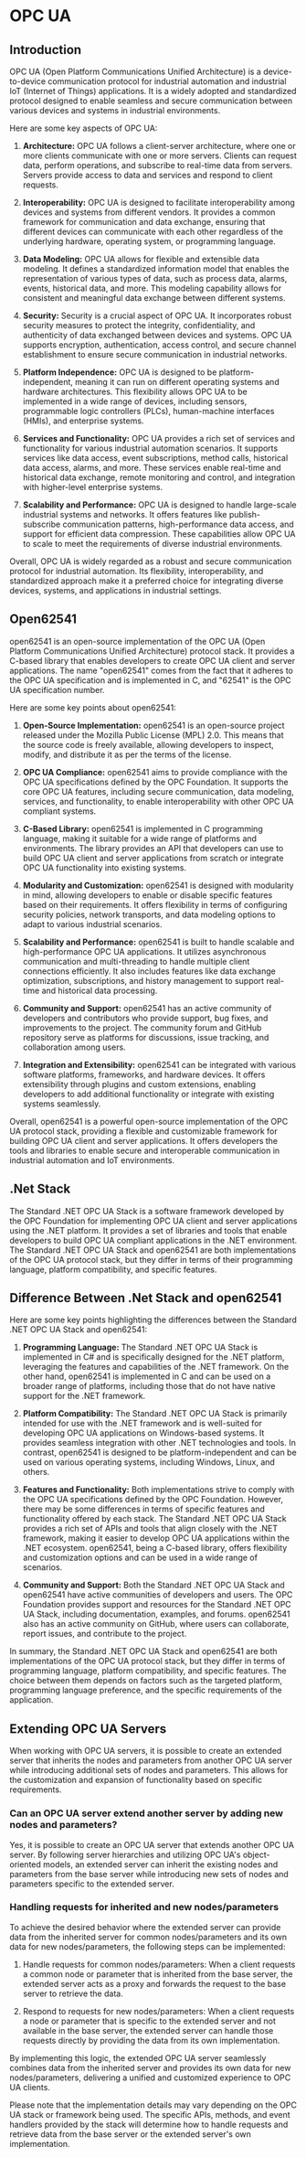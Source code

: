 # OPC UA

## Introduction

OPC UA (Open Platform Communications Unified Architecture) is a device-to-device communication protocol for industrial automation and industrial IoT (Internet of Things) applications. It is a widely adopted and standardized protocol designed to enable seamless and secure communication between various devices and systems in industrial environments.

Here are some key aspects of OPC UA:

1. **Architecture:** OPC UA follows a client-server architecture, where one or more clients communicate with one or more servers. Clients can request data, perform operations, and subscribe to real-time data from servers. Servers provide access to data and services and respond to client requests.

2. **Interoperability:** OPC UA is designed to facilitate interoperability among devices and systems from different vendors. It provides a common framework for communication and data exchange, ensuring that different devices can communicate with each other regardless of the underlying hardware, operating system, or programming language.

3. **Data Modeling:** OPC UA allows for flexible and extensible data modeling. It defines a standardized information model that enables the representation of various types of data, such as process data, alarms, events, historical data, and more. This modeling capability allows for consistent and meaningful data exchange between different systems.

4. **Security:** Security is a crucial aspect of OPC UA. It incorporates robust security measures to protect the integrity, confidentiality, and authenticity of data exchanged between devices and systems. OPC UA supports encryption, authentication, access control, and secure channel establishment to ensure secure communication in industrial networks.

5. **Platform Independence:** OPC UA is designed to be platform-independent, meaning it can run on different operating systems and hardware architectures. This flexibility allows OPC UA to be implemented in a wide range of devices, including sensors, programmable logic controllers (PLCs), human-machine interfaces (HMIs), and enterprise systems.

6. **Services and Functionality:** OPC UA provides a rich set of services and functionality for various industrial automation scenarios. It supports services like data access, event subscriptions, method calls, historical data access, alarms, and more. These services enable real-time and historical data exchange, remote monitoring and control, and integration with higher-level enterprise systems.

7. **Scalability and Performance:** OPC UA is designed to handle large-scale industrial systems and networks. It offers features like publish-subscribe communication patterns, high-performance data access, and support for efficient data compression. These capabilities allow OPC UA to scale to meet the requirements of diverse industrial environments.

Overall, OPC UA is widely regarded as a robust and secure communication protocol for industrial automation. Its flexibility, interoperability, and standardized approach make it a preferred choice for integrating diverse devices, systems, and applications in industrial settings.

## Open62541 

open62541 is an open-source implementation of the OPC UA (Open Platform Communications Unified Architecture) protocol stack. It provides a C-based library that enables developers to create OPC UA client and server applications. The name "open62541" comes from the fact that it adheres to the OPC UA specification and is implemented in C, and "62541" is the OPC UA specification number.

Here are some key points about open62541:

1. **Open-Source Implementation:** open62541 is an open-source project released under the Mozilla Public License (MPL) 2.0. This means that the source code is freely available, allowing developers to inspect, modify, and distribute it as per the terms of the license.

2. **OPC UA Compliance:** open62541 aims to provide compliance with the OPC UA specifications defined by the OPC Foundation. It supports the core OPC UA features, including secure communication, data modeling, services, and functionality, to enable interoperability with other OPC UA compliant systems.

3. **C-Based Library:** open62541 is implemented in C programming language, making it suitable for a wide range of platforms and environments. The library provides an API that developers can use to build OPC UA client and server applications from scratch or integrate OPC UA functionality into existing systems.

4. **Modularity and Customization:** open62541 is designed with modularity in mind, allowing developers to enable or disable specific features based on their requirements. It offers flexibility in terms of configuring security policies, network transports, and data modeling options to adapt to various industrial scenarios.

5. **Scalability and Performance:** open62541 is built to handle scalable and high-performance OPC UA applications. It utilizes asynchronous communication and multi-threading to handle multiple client connections efficiently. It also includes features like data exchange optimization, subscriptions, and history management to support real-time and historical data processing.

6. **Community and Support:** open62541 has an active community of developers and contributors who provide support, bug fixes, and improvements to the project. The community forum and GitHub repository serve as platforms for discussions, issue tracking, and collaboration among users.

7. **Integration and Extensibility:** open62541 can be integrated with various software platforms, frameworks, and hardware devices. It offers extensibility through plugins and custom extensions, enabling developers to add additional functionality or integrate with existing systems seamlessly.

Overall, open62541 is a powerful open-source implementation of the OPC UA protocol stack, providing a flexible and customizable framework for building OPC UA client and server applications. It offers developers the tools and libraries to enable secure and interoperable communication in industrial automation and IoT environments.

## .Net Stack

The Standard .NET OPC UA Stack is a software framework developed by the OPC Foundation for implementing OPC UA client and server applications using the .NET platform. It provides a set of libraries and tools that enable developers to build OPC UA compliant applications in the .NET environment. The Standard .NET OPC UA Stack and open62541 are both implementations of the OPC UA protocol stack, but they differ in terms of their programming language, platform compatibility, and specific features.

## Difference Between .Net Stack and open62541
Here are some key points highlighting the differences between the Standard .NET OPC UA Stack and open62541:

1. **Programming Language:** The Standard .NET OPC UA Stack is implemented in C# and is specifically designed for the .NET platform, leveraging the features and capabilities of the .NET framework. On the other hand, open62541 is implemented in C and can be used on a broader range of platforms, including those that do not have native support for the .NET framework.

2. **Platform Compatibility:** The Standard .NET OPC UA Stack is primarily intended for use with the .NET framework and is well-suited for developing OPC UA applications on Windows-based systems. It provides seamless integration with other .NET technologies and tools. In contrast, open62541 is designed to be platform-independent and can be used on various operating systems, including Windows, Linux, and others.

3. **Features and Functionality:** Both implementations strive to comply with the OPC UA specifications defined by the OPC Foundation. However, there may be some differences in terms of specific features and functionality offered by each stack. The Standard .NET OPC UA Stack provides a rich set of APIs and tools that align closely with the .NET framework, making it easier to develop OPC UA applications within the .NET ecosystem. open62541, being a C-based library, offers flexibility and customization options and can be used in a wide range of scenarios.

4. **Community and Support:** Both the Standard .NET OPC UA Stack and open62541 have active communities of developers and users. The OPC Foundation provides support and resources for the Standard .NET OPC UA Stack, including documentation, examples, and forums. open62541 also has an active community on GitHub, where users can collaborate, report issues, and contribute to the project.

In summary, the Standard .NET OPC UA Stack and open62541 are both implementations of the OPC UA protocol stack, but they differ in terms of programming language, platform compatibility, and specific features. The choice between them depends on factors such as the targeted platform, programming language preference, and the specific requirements of the application.


## Extending OPC UA Servers

When working with OPC UA servers, it is possible to create an extended server that inherits the nodes and parameters from another OPC UA server while introducing additional sets of nodes and parameters. This allows for the customization and expansion of functionality based on specific requirements.

### Can an OPC UA server extend another server by adding new nodes and parameters?

Yes, it is possible to create an OPC UA server that extends another OPC UA server. By following server hierarchies and utilizing OPC UA's object-oriented models, an extended server can inherit the existing nodes and parameters from the base server while introducing new sets of nodes and parameters specific to the extended server.

### Handling requests for inherited and new nodes/parameters

To achieve the desired behavior where the extended server can provide data from the inherited server for common nodes/parameters and its own data for new nodes/parameters, the following steps can be implemented:

1. Handle requests for common nodes/parameters: When a client requests a common node or parameter that is inherited from the base server, the extended server acts as a proxy and forwards the request to the base server to retrieve the data.

2. Respond to requests for new nodes/parameters: When a client requests a node or parameter that is specific to the extended server and not available in the base server, the extended server can handle those requests directly by providing the data from its own implementation.

By implementing this logic, the extended OPC UA server seamlessly combines data from the inherited server and provides its own data for new nodes/parameters, delivering a unified and customized experience to OPC UA clients.

Please note that the implementation details may vary depending on the OPC UA stack or framework being used. The specific APIs, methods, and event handlers provided by the stack will determine how to handle requests and retrieve data from the base server or the extended server's own implementation.